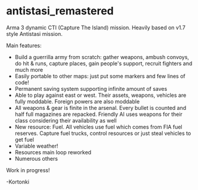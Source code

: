 # antistasi_remastered

Arma 3 dynamic CTI (Capture The Island) mission. Heavily based on v1.7 style Antistasi mission.

Main features:

- Build a guerrilla army from scratch: gather weapons, ambush convoys, do hit & runs, capture places, gain people's support, recruit fighters and much more
- Easily portable to other maps: just put some markers and few lines of code!
- Permanent saving system supporting infinite amount of saves
- Able to play against east or west. Their assets, weapons, vehicles are fully moddable. Foreign powers are also moddable
- All weapons & gear is finite in the arsenal. Every bullet is counted and half full magazines are repacked. Friendly AI uses weapons for their class
considering their availability as well
- New resource: Fuel. All vehicles use fuel which comes from FIA fuel reserves. Capture fuel trucks, control resources or just steal vehicles to get fuel
- Variable weather!
- Resources main loop reworked
- Numerous others

Work in progress!

-Kortonki
